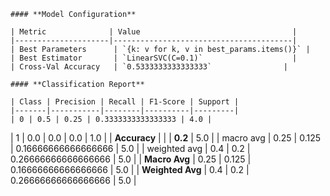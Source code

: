 
    #### **Model Configuration**

    | Metric              | Value                                  |
    |---------------------|----------------------------------------|
    | Best Parameters      | `{k: v for k, v in best_params.items()}` |
    | Best Estimator       | `LinearSVC(C=0.1)`                    |
    | Cross-Val Accuracy   | `0.5333333333333333`                |
    
    #### **Classification Report**

    | Class | Precision | Recall | F1-Score | Support |
    |-------|-----------|--------|----------|---------|
    | 0 | 0.5 | 0.25 | 0.3333333333333333 | 4.0 |
| 1 | 0.0 | 0.0 | 0.0 | 1.0 |
| **Accuracy** |        |        | **0.2**  | 5.0 |
| macro avg | 0.25 | 0.125 | 0.16666666666666666 | 5.0 |
| weighted avg | 0.4 | 0.2 | 0.26666666666666666 | 5.0 |
| **Macro Avg** | 0.25 | 0.125 | 0.16666666666666666 | 5.0 |
| **Weighted Avg** | 0.4 | 0.2 | 0.26666666666666666 | 5.0 |

